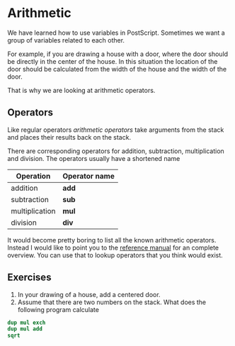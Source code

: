 # Arithmetic
We have learned how to use variables in PostScript. Sometimes we want a group of variables related to each other.

For example, if you are drawing a house with a door, where the door should be directly in the center of the house. In this situation the location of the door should be calculated from the width of the house and the width of the door.

That is why we are looking at arithmetic operators.

## Operators
Like regular operators _arithmetic operators_ take arguments from the stack and places their results back on the stack.

There are corresponding operators for addition, subtraction, multiplication and division. The operators usually have a shortened name

| Operation      | Operator name |
|----------------|---------------|
| addition       | **add**       |
| subtraction    | **sub**       |
| multiplication | **mul**       |
| division       | **div**       |

It would become pretty boring to list all the known arithmetic operators. Instead I would like to point you to the [reference manual](../appendix/manual.md) for an complete overview. You can use that to lookup operators that you think would exist.



## Exercises

1. In your drawing of a house, add a centered door.
2. Assume that there are two numbers on the stack. What does the following program calculate

```postscript
dup mul exch
dup mul add
sqrt
```
